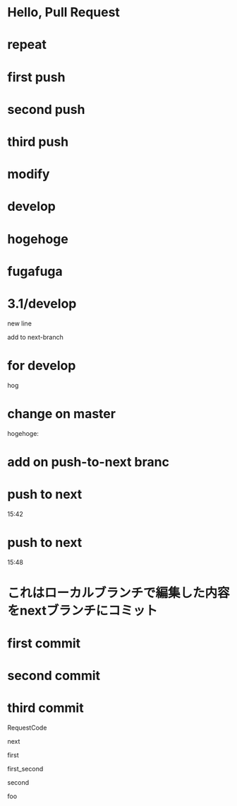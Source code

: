 # Hello, Pull Request
# repeat
# first push
# second push
# third push
# modify
# develop
# hogehoge
# fugafuga

# 3.1/develop
new line

add to next-branch

# for develop
hog

# change on master
hogehoge:
# add on push-to-next branc

# push to next
15:42

# push to next
15:48

# これはローカルブランチで編集した内容をnextブランチにコミット

# first commit

# second commit

# third commit

RequestCode

next

first

first_second

second

foo
